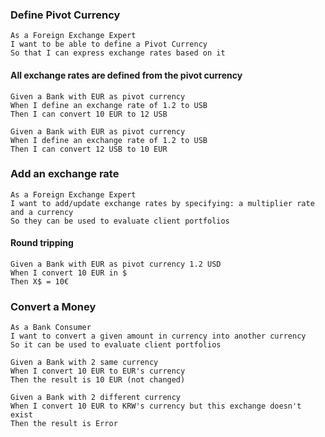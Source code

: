 ### Define Pivot Currency

```gherkin
As a Foreign Exchange Expert
I want to be able to define a Pivot Currency
So that I can express exchange rates based on it
```

#### All exchange rates are defined from the pivot currency

```gherkin
Given a Bank with EUR as pivot currency
When I define an exchange rate of 1.2 to USB
Then I can convert 10 EUR to 12 USB
```

```gherkin
Given a Bank with EUR as pivot currency
When I define an exchange rate of 1.2 to USB
Then I can convert 12 USB to 10 EUR 
```







### Add an exchange rate
```gherkin
As a Foreign Exchange Expert
I want to add/update exchange rates by specifying: a multiplier rate and a currency
So they can be used to evaluate client portfolios
```

#### Round tripping

```gherkin
Given a Bank with EUR as pivot currency 1.2 USD
When I convert 10 EUR in $
Then X$ = 10€
```






### Convert a Money
```gherkin
As a Bank Consumer
I want to convert a given amount in currency into another currency
So it can be used to evaluate client portfolios
```

```gherkin
Given a Bank with 2 same currency
When I convert 10 EUR to EUR's currency
Then the result is 10 EUR (not changed)
```

```gherkin
Given a Bank with 2 different currency
When I convert 10 EUR to KRW's currency but this exchange doesn't exist
Then the result is Error
```